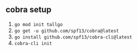 ## cobra setup

1. `go mod init tallgo`
2. `go get -u github.com/spf13/cobra@latest`
3. `go install github.com/spf13/cobra-cli@latest`
4. `cobra-cli init`